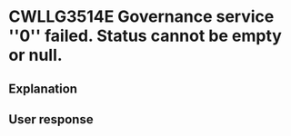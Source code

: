 # CWLLG3514E Governance service ''0'' failed. Status cannot be empty or null.

## Explanation

## User response